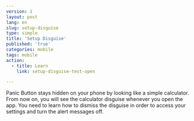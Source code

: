 ```yaml
---
version: 1
layout: post
lang: en
slug: setup-disguise
type: simple
title: 'Setup Disguise'
published: 'true'
categories: mobile
tags: mobile
action:
  - title: Learn
    link: setup-disguise-test-open

---
```


Panic Button stays hidden on your phone by looking like a simple calculator. From now on, you will see the calculator disguise whenever you open the app. You need to learn how to dismiss the disguise in order to access your settings and turn the alert messages off.